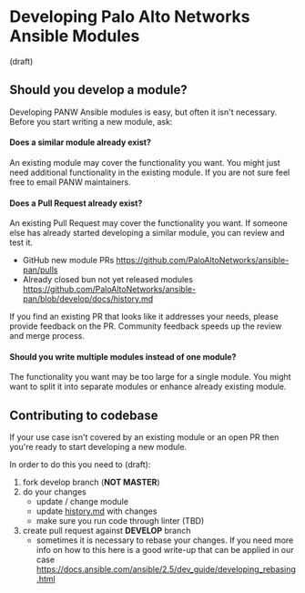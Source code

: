 # Developing Palo Alto Networks Ansible Modules

(draft)

## Should you develop a module?

Developing PANW Ansible modules is easy, but often it isn't necessary. Before you start writing a new module, ask:

#### Does a similar module already exist?

An existing module may cover the functionality you want. You might just need additional functionality in the existing
module. If you are not sure feel free to email PANW maintainers.

#### Does a Pull Request already exist?

An existing Pull Request may cover the functionality you want. If someone else has already started developing a similar 
module, you can review and test it.

* GitHub new module PRs <https://github.com/PaloAltoNetworks/ansible-pan/pulls>
* Already closed bun not yet released modules <https://github.com/PaloAltoNetworks/ansible-pan/blob/develop/docs/history.md>

If you find an existing PR that looks like it addresses your needs, please provide feedback on the PR. Community feedback 
speeds up the review and merge process.

#### Should you write multiple modules instead of one module?

The functionality you want may be too large for a single module. You might want to split it into separate modules or
enhance already existing module.

## Contributing to codebase

If your use case isn't covered by an existing module or an open PR then you're ready to start developing a new module.

In order to do this you need to (draft):
1. fork develop branch (**NOT MASTER**)
2. do your changes
    - update / change module
    - update [history.md](https://github.com/PaloAltoNetworks/ansible-pan/blob/develop/docs/history.md) with changes
    - make sure you run code through linter (TBD)
3. create pull request against **DEVELOP** branch
    - sometimes it is necessary to rebase your changes. If you need more info on how to this here is a good write-up
    that can be applied in our case <https://docs.ansible.com/ansible/2.5/dev_guide/developing_rebasing.html>
